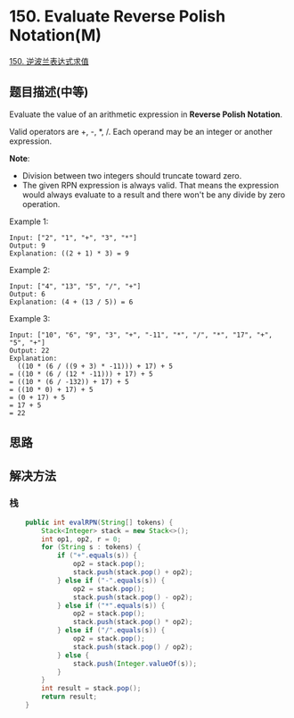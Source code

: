 # 150. Evaluate Reverse Polish Notation(M)


[150. 逆波兰表达式求值](https://leetcode-cn.com/problems/evaluate-reverse-polish-notation/)


## 题目描述(中等)

Evaluate the value of an arithmetic expression in **Reverse Polish Notation**.

Valid operators are +, -, *, /. Each operand may be an integer or another expression.

**Note**:

- Division between two integers should truncate toward zero.
- The given RPN expression is always valid. That means the expression would always evaluate to a result and there won't be any divide by zero operation.

Example 1:
```
Input: ["2", "1", "+", "3", "*"]
Output: 9
Explanation: ((2 + 1) * 3) = 9
```
Example 2:
```
Input: ["4", "13", "5", "/", "+"]
Output: 6
Explanation: (4 + (13 / 5)) = 6
```
Example 3:
```
Input: ["10", "6", "9", "3", "+", "-11", "*", "/", "*", "17", "+", "5", "+"]
Output: 22
Explanation: 
  ((10 * (6 / ((9 + 3) * -11))) + 17) + 5
= ((10 * (6 / (12 * -11))) + 17) + 5
= ((10 * (6 / -132)) + 17) + 5
= ((10 * 0) + 17) + 5
= (0 + 17) + 5
= 17 + 5
= 22
```


## 思路



## 解决方法



### 栈

```java
    public int evalRPN(String[] tokens) {
        Stack<Integer> stack = new Stack<>();
        int op1, op2, r = 0;
        for (String s : tokens) {
            if ("+".equals(s)) {
                op2 = stack.pop();
                stack.push(stack.pop() + op2);
            } else if ("-".equals(s)) {
                op2 = stack.pop();
                stack.push(stack.pop() - op2);
            } else if ("*".equals(s)) {
                op2 = stack.pop();
                stack.push(stack.pop() * op2);
            } else if ("/".equals(s)) {
                op2 = stack.pop();
                stack.push(stack.pop() / op2);
            } else {
                stack.push(Integer.valueOf(s));
            }
        }
        int result = stack.pop();
        return result;
    }
```




